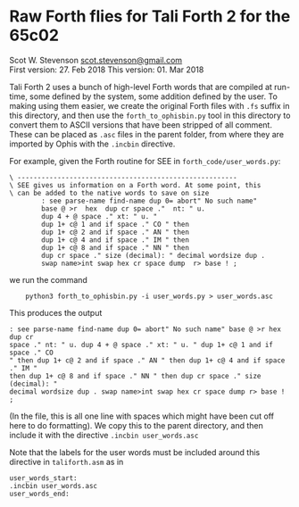 # Raw Forth flies for Tali Forth 2 for the 65c02  
Scot W. Stevenson <scot.stevenson@gmail.com>   
First version: 27. Feb 2018
This version: 01. Mar 2018

Tali Forth 2 uses a bunch of high-level Forth words that are compiled at
run-time, some defined by the system, some addition defined by the user. To
making using them easier, we create the original Forth files with `.fs` suffix
in this directory, and then use the `forth_to_ophisbin.py` tool in this
directory to convert them to ASCII versions that have been stripped of all
comment. These can be placed as `.asc` files in the parent folder, from where
they are imported by Ophis with the `.incbin` directive.

For example, given the Forth routine for SEE in `forth_code/user_words.py`:
```
\ -------------------------------------------------------
\ SEE gives us information on a Forth word. At some point, this
\ can be added to the native words to save on size
        : see parse-name find-name dup 0= abort" No such name"
        base @ >r  hex  dup cr space ."  nt: " u.
        dup 4 + @ space ." xt: " u. "
        dup 1+ c@ 1 and if space ." CO " then
        dup 1+ c@ 2 and if space ." AN " then
        dup 1+ c@ 4 and if space ." IM " then
        dup 1+ c@ 8 and if space ." NN " then
        dup cr space ." size (decimal): " decimal wordsize dup .
        swap name>int swap hex cr space dump  r> base ! ;
```
we run the command
```
	python3 forth_to_ophisbin.py -i user_words.py > user_words.asc
```
This produces the output
```
: see parse-name find-name dup 0= abort" No such name" base @ >r hex dup cr
space ." nt: " u. dup 4 + @ space ." xt: " u. " dup 1+ c@ 1 and if space ." CO
" then dup 1+ c@ 2 and if space ." AN " then dup 1+ c@ 4 and if space ." IM "
then dup 1+ c@ 8 and if space ." NN " then dup cr space ." size (decimal): "
decimal wordsize dup . swap name>int swap hex cr space dump r> base ! ; 
```
(In the file, this is all one line with spaces which might have been cut off
here to do formatting). We copy this to the parent directory, and then include
it with the directive `.incbin user_words.asc`

Note that the labels for the user words must be included around this directive
in `taliforth.asm` as in
```
user_words_start:
.incbin user_words.asc
user_words_end:
```

